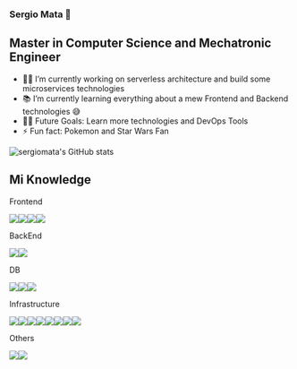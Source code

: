 ### Sergio Mata 🤖

## Master in Computer Science and Mechatronic Engineer  

- 👨‍💻 I’m currently working on serverless architecture and build some microservices technologies
- 📚 I’m currently learning everything about a mew Frontend and Backend technologies 😅
- 💪🏼 Future Goals: Learn more technologies and DevOps Tools
- ⚡ Fun fact: Pokemon and Star Wars Fan 

![sergiomata's GitHub stats](https://github-readme-stats.vercel.app/api?username=sergiomata&show_icons=true)

## Mi Knowledge


Frontend 

<img src = "https://img.shields.io/badge/-HTML5-E34F26?style=flat&logo=html5&logoColor=white"><img src = "https://img.shields.io/badge/-CSS3-1572B6?style=flat&logo=css3&logoColor=white"><img src="https://img.shields.io/badge/-JavaScript-eed718?style=flat&logo=javascript&logoColor=ffffff"><img src="https://img.shields.io/badge/-React-000000?style=flat&logo=react&logoColor=00c8ff">



BackEnd

<img src="https://img.shields.io/badge/-Express.js-787878?style=flat"><img src="https://img.shields.io/badge/-Node.js-3C873A?style=flat&logo=Node.js&logoColor=white">



DB

<img src="https://img.shields.io/badge/-MongoDB-4DB33D?style=flat&logo=mongodb&logoColor=FFFFFF"><img src="https://img.shields.io/badge/-MySQL-F29111?style=flat&logo=mysql&logoColor=FFFFFF"><img src="http://img.shields.io/badge/-Java-007396?style=flat-square&logo=java&logoColor=ffffff">



Infrastructure 

<img src="https://img.shields.io/badge/-AWS-orange#:~:text=AWS-,AWS"><img src="https://img.shields.io/badge/-Firebase-FFA611?style=flat&logo=firebase&logoColor=FFFFFF"><img src="http://img.shields.io/badge/-Google%20Cloud%20Platform-4285F4?style=flat&logo=google%20cloud&logoColor=white"><img src="http://img.shields.io/badge/-Git-F1502F?style=flat&logo=git&logoColor=FFFFFF"><img src="http://img.shields.io/badge/-Github-000000?style=flat&logo=github&logoColor=FFFFFF"><img src="https://img.shields.io/badge/-Git-%23F05032?style=flat-square&logo=git&logoColor=%23ffffff"><img src="https://img.shields.io/badge/-GitLab-FCA121?style=flat-square&logo=gitlab"><img src="http://img.shields.io/badge/-Github%20Actions-2088FF?style=flat-square&logo=github-actions&logoColor=ffffff">



Others

<img src="https://img.shields.io/badge/-GraphQL-e535ab?style=flat&logo=graphql&logoColor=FFFFFF"><img src="http://img.shields.io/badge/-VS%20Code-007ACC?style=flat&logo=visual%20studio%20code&logoColor=white">


